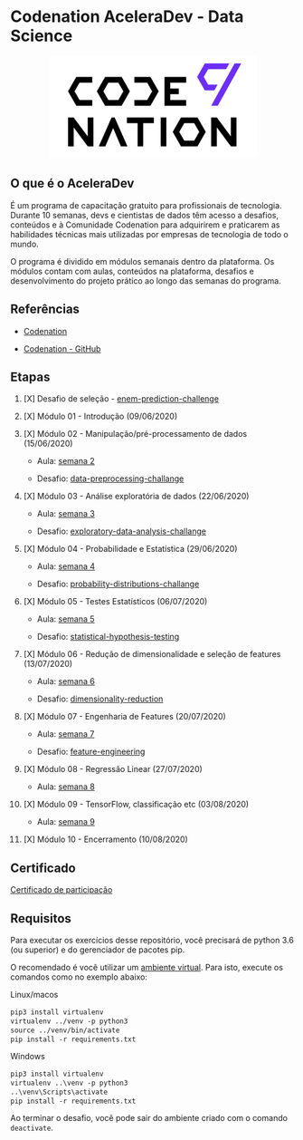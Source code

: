 # Codenation AceleraDev - Data Science
<p align="center">
  <img src="https://github.com/gabipz/data-science-codenation/blob/master/logo.png" alt="Codenation"/>
</p>

## O que é o AceleraDev

É um programa de capacitação gratuito para profissionais de tecnologia. Durante 10 semanas, devs e cientistas de dados têm acesso a desafios, conteúdos e à Comunidade Codenation para adquirirem e praticarem as habilidades técnicas mais utilizadas por empresas de tecnologia de todo o mundo.

O programa é dividido em módulos semanais dentro da plataforma. Os módulos contam com aulas, conteúdos na plataforma, desafios e desenvolvimento do projeto prático ao longo das semanas do programa.

## Referências

- [Codenation](https://www.codenation.dev/)

- [Codenation - GitHub](https://github.com/codenation-dev/Data-Science-Online)


## Etapas

1. [X] Desafio de seleção - [enem-prediction-challenge](00-enem-prediction-challenge)

2. [X] Módulo 01 - Introdução (09/06/2020)

3. [X] Módulo 02 - Manipulação/pré-processamento de dados (15/06/2020)

	- Aula: [semana 2](https://github.com/gabipz/data-science-codenation/tree/master/00-classes/week-02)

	- Desafio: [data-preprocessing-challange](02-data-preprocessing-challange) 

4. [X] Módulo 03 - Análise exploratória de dados (22/06/2020)

	- Aula: [semana 3](https://github.com/gabipz/data-science-codenation/tree/master/00-classes/week-03)

	- Desafio: [exploratory-data-analysis-challange](03-basic-statistics-challange) 

5. [X] Módulo 04 - Probabilidade e Estatística (29/06/2020)
	
	- Aula: [semana 4](https://github.com/gabipz/data-science-codenation/tree/master/00-classes/week-04)

	- Desafio: [probability-distributions-challange](04-probability-distributions-challange)

6. [X] Módulo 05 - Testes Estatísticos (06/07/2020)

	- Aula: [semana 5](https://github.com/gabipz/data-science-codenation/tree/master/00-classes/week-05)
	
	- Desafio: [statistical-hypothesis-testing](https://github.com/gabipz/data-science-codenation/tree/master/05-statistical-hypothesis-testing)

7. [X] Módulo 06 - Redução de dimensionalidade e seleção de features (13/07/2020)

	- Aula: [semana 6](https://github.com/gabipz/data-science-codenation/tree/master/00-classes/week-06)
	
	- Desafio: [dimensionality-reduction](https://github.com/gabipz/data-science-codenation/tree/master/06-dimensionality-reduction-challange)

8. [X] Módulo 07 - Engenharia de Features (20/07/2020)

	- Aula: [semana 7](https://github.com/gabipz/data-science-codenation/tree/master/00-classes/week-07)
	
	- Desafio: [feature-engineering](https://github.com/gabipz/data-science-codenation/tree/master/07-feature-engineering-challange)

9. [X] Módulo 08 - Regressão Linear (27/07/2020)

	- Aula: [semana 8](https://github.com/gabipz/data-science-codenation/tree/master/00-classes/week-08)

10. [X] Módulo 09 - TensorFlow, classificação etc (03/08/2020)

	- Aula: [semana 9](https://github.com/gabipz/data-science-codenation/tree/master/00-classes/week-09)
	

11. [X] Módulo 10 - Encerramento (10/08/2020)

## Certificado

[Certificado de participação](https://drive.google.com/file/d/1_mSCNj8w6UZmzXshJ-V8_2mny0-kJnfj/view?usp=sharing)

## Requisitos

Para executar os exercícios desse repositório, você precisará de python 3.6 (ou superior) e do gerenciador de pacotes pip.

O recomendado é você utilizar um [ambiente virtual](https://pythonacademy.com.br/blog/python-e-virtualenv-como-programar-em-ambientes-virtuais). Para isto, execute os comandos como no exemplo abaixo:

Linux/macos
```
pip3 install virtualenv
virtualenv ../venv -p python3
source ../venv/bin/activate 
pip install -r requirements.txt
```

Windows
```
pip3 install virtualenv
virtualenv ..\venv -p python3
..\venv\Scripts\activate
pip install -r requirements.txt
```

Ao terminar o desafio, você pode sair do ambiente criado com o comando ```deactivate```.